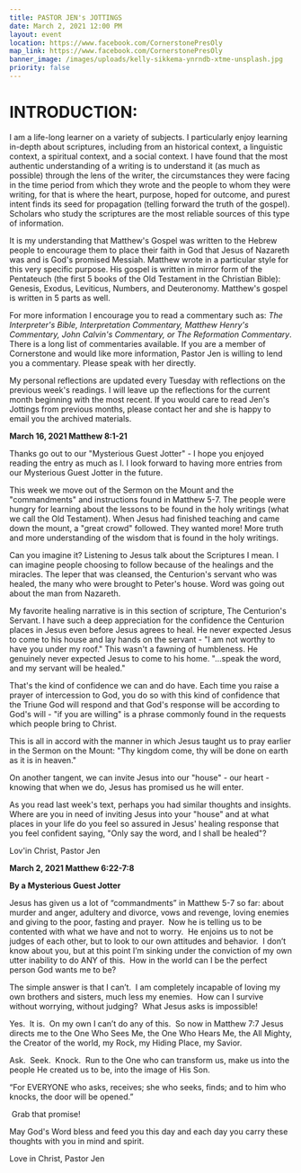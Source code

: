 ```yaml
---
title: PASTOR JEN's JOTTINGS
date: March 2, 2021 12:00 PM
layout: event
location: https://www.facebook.com/CornerstonePresOly
map_link: https://www.facebook.com/CornerstonePresOly
banner_image: /images/uploads/kelly-sikkema-ynrndb-xtme-unsplash.jpg
priority: false
---
```

# **INTRODUCTION:**

I am a life-long learner on a variety of subjects.  I particularly enjoy learning in-depth about scriptures, including from an historical context, a linguistic context, a spiritual context, and a social context. I have found that the most authentic understanding of a writing is to understand it (as much as possible) through the lens of the writer, the circumstances they were facing in the time period from which they wrote and the people to whom they were writing, for that is where the heart, purpose, hoped for outcome, and purest intent finds its seed for propagation (telling forward the truth of the gospel). Scholars who study the scriptures are the most reliable sources of this type of information.

It is my understanding that Matthew's Gospel was written to the Hebrew people to encourage them to place their faith in God that Jesus of Nazareth was and is God's promised Messiah.  Matthew wrote in a particular style for this very specific purpose. His gospel is written in mirror form of the Pentateuch (the first 5 books of the Old Testament in the Christian Bible): Genesis, Exodus, Leviticus, Numbers, and Deuteronomy. Matthew's gospel is written in 5 parts as well.  

For more information I encourage you to read a commentary such as: *The Interpreter's Bible, Interpretation Commentary, Matthew Henry's Commentary, John Calvin's Commentary, or The Reformation Commentary*. There is a long list of commentaries available. If you are a member of Cornerstone and would like more information, Pastor Jen is willing to lend you a commentary. Please speak with her directly.

My personal reflections are updated every Tuesday with reflections on the previous week's readings. I will leave up the reflections for the current month beginning with the most recent. If you would care to read Jen's Jottings from previous months, please contact her and she is happy to email you the archived materials.

**March 16, 2021 Matthew 8:1-21**

Thanks go out to our "Mysterious Guest Jotter" - I hope you enjoyed reading the entry as much as I.  I look forward to having more entries from our Mysterious Guest Jotter in the future.

This week we move out of the Sermon on the Mount and the "commandments" and instructions found in Matthew 5-7. The people were hungry for learning about the lessons to be found in the holy writings (what we call the Old Testament). When Jesus had finished teaching and came down the mount, a "great crowd" followed. They wanted more! More truth and more understanding of the wisdom that is found in the holy writings. 

Can you imagine it? Listening to Jesus talk about the Scriptures I mean. I can imagine people choosing to follow because of the healings and the miracles. The leper that was cleansed, the Centurion's servant who was healed, the many who were  brought to Peter's house.  Word was going out about the man from Nazareth.

My favorite healing narrative is in this section of scripture, The Centurion's Servant. I have such a deep appreciation for the confidence the Centurion places in Jesus even before Jesus agrees to heal. He never expected Jesus to come to his house and lay hands on the servant - "I am not worthy to have you under my roof." This wasn't a fawning of humbleness. He genuinely never expected Jesus to come to his home. "...speak the word, and my servant will be healed."

That's the kind of confidence we can and do have. Each time you raise a prayer of intercession to God, you do so with this kind of confidence that the Triune God will respond and that God's response will be according to God's will - "if you are willing" is a phrase commonly found in the requests which people bring to Christ. 

This is all in accord with the manner in which Jesus taught us to pray earlier in the Sermon on the Mount: "Thy kingdom come, thy will be done on earth as it is in heaven."  

On another tangent, we can invite Jesus into our "house" - our heart - knowing that when we do, Jesus has promised us he will enter.

As you read last week's text, perhaps you had similar thoughts and insights. Where are you in need of inviting Jesus into your "house" and at what places in your life do you feel so assured in Jesus' healing response that you feel confident saying, "Only say the word, and I shall be healed"?

Lov'in  Christ, Pastor Jen



**March 2, 2021 Matthew 6:22-7:8**

**By a Mysterious Guest Jotter**

Jesus has given us a lot of “commandments” in Matthew 5-7 so far: about murder and anger, adultery and divorce, vows and revenge, loving enemies and giving to the poor, fasting and prayer.  Now he is telling us to be contented with what we have and not to worry.  He enjoins us to not be judges of each other, but to look to our own attitudes and behavior.  I don’t know about you, but at this point I’m sinking under the conviction of my own utter inability to do ANY of this.  How in the world can I be the perfect person God wants me to be?

The simple answer is that I can’t.  I am completely incapable of loving my own brothers and sisters, much less my enemies.  How can I survive without worrying, without judging?  What Jesus asks is impossible!

Yes.  It is.  On my own I can’t do any of this.  So now in Matthew 7:7 Jesus directs me to the One Who Sees Me, the One Who Hears Me, the All Mighty, the Creator of the world, my Rock, my Hiding Place, my Savior.

Ask.  Seek.  Knock.  Run to the One who can transform us, make us into the people He created us to be, into the image of His Son. 

“For EVERYONE who asks, receives; she who seeks, finds; and to him who knocks, the door will be opened.” 

 Grab that promise!

May God's Word bless and feed you this day and each day you carry these thoughts with you in mind and spirit.

Love in Christ, Pastor Jen